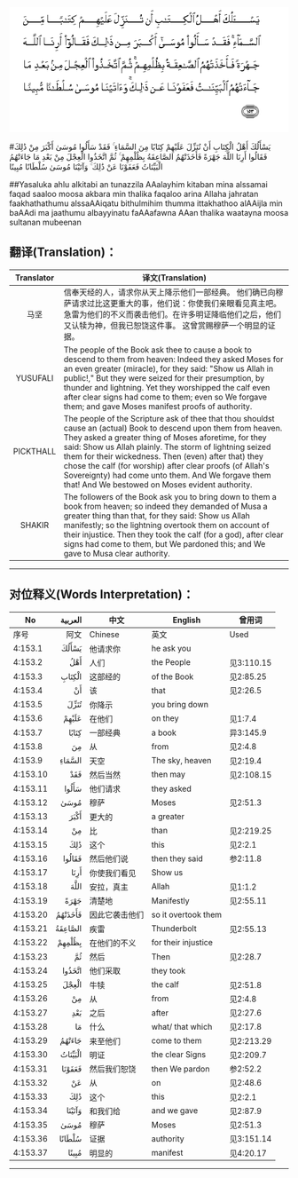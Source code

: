 ![004:153](images/004_153.gif)

#يَسْأَلُكَ أَهْلُ الْكِتَابِ أَنْ تُنَزِّلَ عَلَيْهِمْ كِتَابًا مِنَ السَّمَاءِ ۚ فَقَدْ سَأَلُوا مُوسَىٰ أَكْبَرَ مِنْ ذَٰلِكَ فَقَالُوا أَرِنَا اللَّهَ جَهْرَةً فَأَخَذَتْهُمُ الصَّاعِقَةُ بِظُلْمِهِمْ ۚ ثُمَّ اتَّخَذُوا الْعِجْلَ مِنْ بَعْدِ مَا جَاءَتْهُمُ الْبَيِّنَاتُ فَعَفَوْنَا عَنْ ذَٰلِكَ ۚ وَآتَيْنَا مُوسَىٰ سُلْطَانًا مُبِينًا 

##Yasaluka ahlu alkitabi an tunazzila AAalayhim kitaban mina alssamai faqad saaloo moosa akbara min thalika faqaloo arina Allaha jahratan faakhathathumu alssaAAiqatu bithulmihim thumma ittakhathoo alAAijla min baAAdi ma jaathumu albayyinatu faAAafawna AAan thalika waatayna moosa sultanan mubeenan 

## 翻译(Translation)：

| Translator | 译文(Translation)                                            |
| :--------: | ------------------------------------------------------------ |
|    马坚    | 信奉天经的人，请求你从天上降示他们一部经典。 他们确已向穆萨请求过比这更重大的事，他们说：你使我们亲眼看见真主吧。 急雷为他们的不义而袭击他们。在许多明证降临他们之后，他们又认犊为神，但我已恕饶这件事。 这曾赏赐穆萨一个明显的证据。 |
|  YUSUFALI  | The people of the Book ask thee to cause a book to descend to them from heaven: Indeed they asked Moses for an even greater (miracle), for they said: "Show us Allah in public!," But they were seized for their presumption, by thunder and lightning. Yet they worshipped the calf even after clear signs had come to them; even so We forgave them; and gave Moses manifest proofs of authority. |
| PICKTHALL  | The people of the Scripture ask of thee that thou shouldst cause an (actual) Book to descend upon them from heaven. They asked a greater thing of Moses aforetime, for they said: Show us Allah plainly. The storm of lightning seized them for their wickedness. Then (even) after that) they chose the calf (for worship) after clear proofs (of Allah's Sovereignty) had come unto them. And We forgave them that! And We bestowed on Moses evident authority. |
|   SHAKIR   | The followers of the Book ask you to bring down to them a book from heaven; so indeed they demanded of Musa a greater thing than that, for they said: Show us Allah manifestly; so the lightning overtook them on account of their injustice. Then they took the calf (for a god), after clear signs had come to them, but We pardoned this; and We gave to Musa clear authority. |

---

## 对位释义(Words Interpretation)：

| No   | العربية | 中文    | English | 曾用词 |
| ---- | ------: | ------- | ------- | ------ |
| 序号 |    阿文 | Chinese | 英文    | Used   |
| 4:153.1  | يَسْأَلُكَ   | 他请求你       | he ask you          |            |
| 4:153.2  | أَهْلُ     | 人们           | the People          | 见3:110.15 |
| 4:153.3  | الْكِتَابِ  | 这部经的       | of the Book         | 见2:85.25  |
| 4:153.4  | أَنْ      | 该             | that                | 见2:26.5   |
| 4:153.5  | تُنَزِّلَ    | 你降示         | you bring down      |            |
| 4:153.6  | عَلَيْهِمْ   | 在他们         | on they             | 见1:7.4    |
| 4:153.7  | كِتَابًا   | 一部经典       | a book              | 异3:145.9  |
| 4:153.8  | مِنَ      | 从             | from                | 见2:4.8    |
| 4:153.9  | السَّمَاءِ  | 天空           | The sky, heaven     | 见2:19.4   |
| 4:153.10 | فَقَدْ     | 然后当然       | then may            | 见2:108.15 |
| 4:153.11 | سَأَلُوا   | 他们请求       | they asked          |            |
| 4:153.12 | مُوسَىٰ    | 穆萨           | Moses               | 见2:51.3   |
| 4:153.13 | أَكْبَرَ    | 更大的         | a greater           |            |
| 4:153.14 | مِنْ      | 比             | than                | 见2:219.25 |
| 4:153.15 | ذَٰلِكَ     | 这个           | this                | 见2:2.1    |
| 4:153.16 | فَقَالُوا  | 然后他们说     | then they said      | 参2:11.8   |
| 4:153.17 | أَرِنَا    | 你使我们看见   | Show us             |            |
| 4:153.18 | اللَّهَ    | 安拉，真主     | Allah               | 见1:1.2    |
| 4:153.19 | جَهْرَةً    | 清楚地         | Manifestly          | 见2:55.11  |
| 4:153.20 | فَأَخَذَتْهُمُ | 因此它袭击他们 | so it overtook them |            |
| 4:153.21 | الصَّاعِقَةُ | 疾雷           | Thunderbolt         | 见2:55.13  |
| 4:153.22 | بِظُلْمِهِمْ  | 在他们的不义   | for their injustice |            |
| 4:153.23 | ثُمَّ      | 然后           | Then                | 见2:28.7   |
| 4:153.24 | اتَّخَذُوا  | 他们采取       | they took           |            |
| 4:153.25 | الْعِجْلَ   | 牛犊           | the calf            | 见2:51.8   |
| 4:153.26 | مِنْ      | 从             | from                | 见2:4.8    |
| 4:153.27 | بَعْدِ     | 之后           | after               | 见2:27.6   |
| 4:153.28 | مَا      | 什么           | what/ that which    | 见2:17.8   |
| 4:153.29 | جَاءَتْهُمُ  | 来至他们       | come to them        | 见2:213.29 |
| 4:153.30 | الْبَيِّنَاتُ | 明证           | the clear Signs     | 见2:209.7  |
| 4:153.31 | فَعَفَوْنَا  | 然后我们恕饶   | then We pardon      | 参2:52.2   |
| 4:153.32 | عَنْ      | 从             | on                  | 见2:48.6   |
| 4:153.33 | ذَٰلِكَ     | 这个           | this                | 见2:2.1    |
| 4:153.34 | وَآتَيْنَا  | 和我们给       | and we gave         | 见2:87.9   |
| 4:153.35 | مُوسَىٰ    | 穆萨           | Moses               | 见2:51.3   |
| 4:153.36 | سُلْطَانًا  | 证据           | authority           | 见3:151.14 |
| 4:153.37 | مُبِينًا   | 明显的         | manifest            | 见4:20.17  |

---
